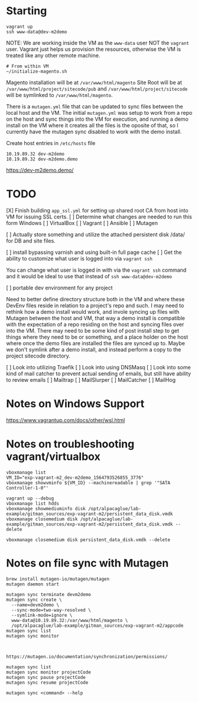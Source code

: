 # Starting

    vagrant up
    ssh www-data@dev-m2demo

NOTE:
We are working inside the VM as the `www-data` user NOT the `vagrant` user. Vagrant just helps us provision the resources, otherwise the VM is treated like any other remote machine.

    # From within VM
    ~/initialize-magento.sh

Magento installation will be at `/var/www/html/magento`
Site Root will be at `/var/www/html/project/sitecode/pub` and `/var/www/html/project/sitecode` will be symlinked to `/var/www/html/magento`.

There is a `mutagen.yml` file that can be updated to sync files between the local host and the VM. The initial `mutagen.yml` was setup to work from a repo on the host and sync things into the VM for execution, and running a demo install on the VM where it creates all the files is the oposite of that, so I currently have the mutagen sync disabled to work with the demo install.

Create host entries in `/etc/hosts` file

    10.19.89.32 dev-m2demo
    10.19.89.32 dev-m2demo.demo

https://dev-m2demo.demo/

# TODO
[X] Finish building `app_ssl.yml` for setting up shared root CA from host into VM for issuing SSL certs.
[ ] Determine what changes are needed to run this form Windows
    [ ] VirtualBox
    [ ] Vagrant
    [ ] Ansible
    [ ] Mutagen

[ ] Actually store something and utilize the attached persistent disk /data/ for DB and site files.

[ ] install bypassing varnish and using built-in full page cache
[ ] Get the ability to customize what user is logged into via `vagrant ssh`

  You can change what user is logged in with via the `vagrant ssh` command and it would be ideal to use that instead of `ssh www-data@dev-m2demo`

[ ] portable dev environment for any project

  Need to better define directory structure both in the VM and where these DevEnv files reside in relation to a project's repo and such. I may need to rethink how a demo install would work, and invole syncing up files with Mutagen between the host and VM, that way a demo install is compatible with the expectation of a repo residing on the host and syncing files over into the VM. There may need to be some kind of post install step to get things where they need to be or something, and a place holder on the host where once the demo files are installed the files are synced up to. Maybe we don't symlink after a demo install, and instead perform a copy to the project sitecode directory.

[ ] Look into utilizing Traefik
[ ] Look into using DNSMasq
[ ] Look into some kind of mail catcher to prevent actual sending of emails, but still have ability to review emails
    [ ] Mailtrap
    [ ] MailSlurper
    [ ] MailCatcher
    [ ] MailHog



# Notes on Windows Support

https://www.vagrantup.com/docs/other/wsl.html

# Notes on troubleshooting vagrant/virtualbox

    vboxmanage list
    VM_ID="exp-vagrant-m2_dev-m2demo_1564793526855_3776"
    vboxmanage showvminfo ${VM_ID} --machinereadable | grep '"SATA Controller-1-0"' 

    vagrant up --debug
    vboxmanage list hdds
    vboxmanage showmediuminfo disk /opt/alpacaglue/lab-example/gitman_sources/exp-vagrant-m2/persistent_data_disk.vmdk
    vboxmanage closemedium disk /opt/alpacaglue/lab-example/gitman_sources/exp-vagrant-m2/persistent_data_disk.vmdk --delete

    vboxmanage closemedium disk persistent_data_disk.vmdk --delete

# Notes on file sync with Mutagen

    brew install mutagen-io/mutagen/mutagen
    mutagen daemon start
    
    mutagen sync terminate devm2demo
    mutagen sync create \
      --name=devm2demo \
      --sync-mode=two-way-resolved \
      --symlink-mode=ignore \
      www-data@10.19.89.32:/var/www/html/magento \
      /opt/alpacaglue/lab-example/gitman_sources/exp-vagrant-m2/appcode
    mutagen sync list
    mutagen sync monitor
    
    
    
    https://mutagen.io/documentation/synchronization/permissions/
    
    mutagen sync list
    mutagen sync monitor projectCode
    mutagen sync pause projectCode
    mutagen sync resume projectCode
    
    mutagen sync <command> --help
    
